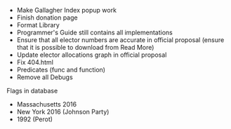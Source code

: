 -   Make Gallagher Index popup work
-   Finish donation page
-   Format Library
-   Programmer's Guide still contains all implementations
-   Ensure that all elector numbers are accurate in official proposal (ensure that it is possible to download from Read More)
-   Update elector allocations graph in official proposal
-   Fix 404.html
-   Predicates (func and function)
-   Remove all Debugs

Flags in database

-   Massachusetts 2016
-   New York 2016 (Johnson Party)
-   1992 (Perot)
